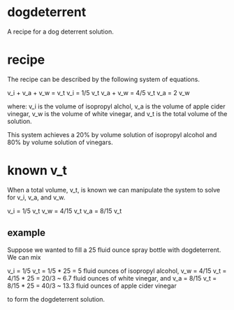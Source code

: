 # dogdeterrent
A recipe for a dog deterrent solution. 

# recipe

The recipe can be described by the following system of equations. 

v_i + v_a + v_w = v_t
v_i = 1/5 v_t
v_a + v_w = 4/5 v_t
v_a = 2 v_w

where:
v_i is the volume of isopropyl alchol,
v_a is the volume of apple cider vinegar,
v_w is the volume of white vinegar, and 
v_t is the total volume of the solution. 

This system achieves a 20% by volume solution of isopropyl alcohol and 80% by volume solution of vinegars.

# known v_t

When a total volume, v_t, is known we can manipulate the system to solve for v_i,  v_a, and v_w.

v_i = 1/5 v_t
v_w = 4/15 v_t
v_a = 8/15 v_t

## example

Suppose we wanted to fill a 25 fluid ounce spray bottle with dogdeterrent. We can mix

v_i = 1/5 v_t = 1/5 * 25 = 5 fluid ounces of isopropyl alcohol,
v_w = 4/15 v_t = 4/15 * 25 = 20/3 ~ 6.7 fluid ounces of white vinegar, and
v_a = 8/15 v_t = 8/15 * 25 = 40/3 ~ 13.3 fluid ounces of apple cider vinegar

to form the dogdeterrent solution.
